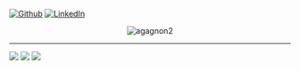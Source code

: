 
<!--   <h1 align="center">Hi there 👋, I'm Alexandre Gagnon</h1>  -->
  <p align="left">
    <a href="https://github.com/agagnon2" target="_blank"><img alt="Github" src="https://img.shields.io/badge/GitHub-%2312100E.svg?&style=for-the-badge&logo=Github&logoColor=white" /></a> 
    <a href="https://www.linkedin.com/in/a-gagnon/" target="_blank"><img alt="LinkedIn" src="https://img.shields.io/badge/linkedin-%230077B5.svg?&style=for-the-badge&logo=linkedin&logoColor=white" /></a> 
  </p>
<!-- 
- 🌱 I’m currently learning 
- 👯 I’m looking to collaborate on ...
- 🤔 I’m looking for help with ...
- 💬 Ask me about ...
- 📫 How to reach me: ...
- 😄 Pronouns: ...
- ⚡ Fun fact: ...
--> 

<p align="center"> <img src="https://github-readme-stats.vercel.app/api?username=agagnon2&show_icons=true&theme=gotham" alt="agagnon2" />
  
  ------------  
  ![](https://visitor-badge.glitch.me/badge?page_id=agagnon2.visitor-badge)
  ![](https://img.shields.io/github/stars/agagnon2/agagnon2?style=flat-square&labelColor=343b41)
  ![](https://img.shields.io/github/forks/agagnon2/agagnon2?style=flat-square&labelColor=343b41)

